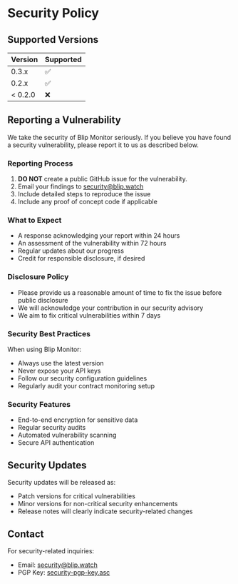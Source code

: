 # Security Policy

## Supported Versions

| Version | Supported          |
| ------- | ------------------ |
| 0.3.x   | :white_check_mark: |
| 0.2.x   | :white_check_mark: |
| < 0.2.0 | :x:                |

## Reporting a Vulnerability

We take the security of Blip Monitor seriously. If you believe you have found a security vulnerability, please report it to us as described below.

### Reporting Process

1. **DO NOT** create a public GitHub issue for the vulnerability.
2. Email your findings to security@blip.watch
3. Include detailed steps to reproduce the issue
4. Include any proof of concept code if applicable

### What to Expect

- A response acknowledging your report within 24 hours
- An assessment of the vulnerability within 72 hours
- Regular updates about our progress
- Credit for responsible disclosure, if desired

### Disclosure Policy

- Please provide us a reasonable amount of time to fix the issue before public disclosure
- We will acknowledge your contribution in our security advisory
- We aim to fix critical vulnerabilities within 7 days

### Security Best Practices

When using Blip Monitor:
- Always use the latest version
- Never expose your API keys
- Follow our security configuration guidelines
- Regularly audit your contract monitoring setup

### Security Features

- End-to-end encryption for sensitive data
- Regular security audits
- Automated vulnerability scanning
- Secure API authentication

## Security Updates

Security updates will be released as:
- Patch versions for critical vulnerabilities
- Minor versions for non-critical security enhancements
- Release notes will clearly indicate security-related changes

## Contact

For security-related inquiries:
- Email: security@blip.watch
- PGP Key: [security-pgp-key.asc](https://blip.watch/security-pgp-key.asc)
